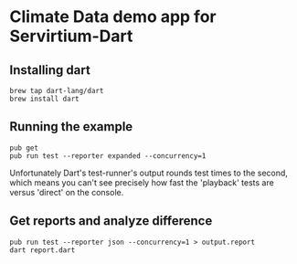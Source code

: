 # Climate Data demo app for Servirtium-Dart 

## Installing dart

```
brew tap dart-lang/dart
brew install dart
```

## Running the example

```
pub get 
pub run test --reporter expanded --concurrency=1
```

Unfortunately Dart's test-runner's output rounds test times to the second, which means you can't see 
precisely how fast the 'playback' tests are versus 'direct' on the console.

## Get reports and analyze difference

```
pub run test --reporter json --concurrency=1 > output.report
dart report.dart
```
